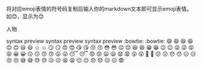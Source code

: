 将对应emoji表情的符号码复制后输入你的markdown文本即可显示emoji表情。 如:blush:，显示为:blush:

人物

syntax	preview	syntax	preview	syntax	preview
:bowtie:	:bowtie:	:smile:	:smile:	:laughing:	:laughing:
:blush:	:blush:	:smiley:	:smiley:	:relaxed:	:relaxed:
:smirk:	:smirk:	:heart_eyes:	:heart_eyes:	:kissing_heart:	:kissing_heart:
:kissing_closed_eyes:	:kissing_closed_eyes:	:flushed:	:flushed:	:relieved:	:relieved:
:satisfied:	:satisfied:	:grin:	:grin:	:wink:	:wink:
:stuck_out_tongue_winking_eye:	:stuck_out_tongue_winking_eye:	:stuck_out_tongue_closed_eyes:	:stuck_out_tongue_closed_eyes:	:grinning:	:grinning:
:kissing:	:kissing:	:kissing_smiling_eyes:	:kissing_smiling_eyes:	:stuck_out_tongue:	:stuck_out_tongue:
:sleeping:	:sleeping:	:worried:	:worried:	:frowning:	:frowning:
:anguished:	:anguished:	:open_mouth:	:open_mouth:	:grimacing:	:grimacing:
:confused:	:confused:	:hushed:	:hushed:	:expressionless:	:expressionless:
:unamused:	:unamused:	:sweat_smile:	:sweat_smile:	:sweat:	:sweat:
:disappointed_relieved:	:disappointed_relieved:	:weary:	:weary:	:pensive:	:pensive:
:disappointed:	:disappointed:	:confounded:	:confounded:	:fearful:
